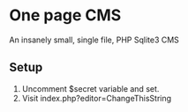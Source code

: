 One page CMS
============

An insanely small, single file, PHP Sqlite3 CMS

Setup
-----

1. Uncomment $secret variable and set.
2. Visit index.php?editor=ChangeThisString